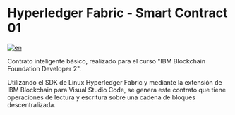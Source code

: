 # Hyperledger Fabric - Smart Contract 01
[![en](https://img.shields.io/badge/lang-en-red.svg)](https://github.com/ezebinker/contrato-01/blob/master/README.en.md)

Contrato inteligente básico, realizado para el curso "IBM Blockchain Foundation Developer 2". 

Utilizando el SDK de Linux Hyperledger Fabric y mediante la extensión de IBM Blockchain para Visual Studio Code, se genera este contrato que tiene operaciones de lectura y escritura sobre una cadena de bloques descentralizada.
